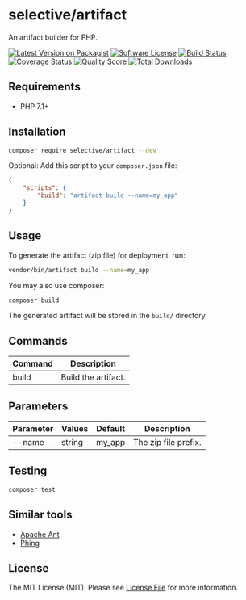# selective/artifact

An artifact builder for PHP.

[![Latest Version on Packagist](https://img.shields.io/github/release/selective-php/artifact.svg?style=flat-square)](https://packagist.org/packages/selective/artifact)
[![Software License](https://img.shields.io/badge/license-MIT-brightgreen.svg?style=flat-square)](LICENSE.md)
[![Build Status](https://img.shields.io/travis/selective-php/artifact/master.svg?style=flat-square)](https://travis-ci.org/selective-php/artifact)
[![Coverage Status](https://img.shields.io/scrutinizer/coverage/g/selective-php/artifact.svg?style=flat-square)](https://scrutinizer-ci.com/g/selective-php/artifact/code-structure)
[![Quality Score](https://img.shields.io/scrutinizer/quality/g/selective-php/artifact.svg?style=flat-square)](https://scrutinizer-ci.com/g/selective-php/artifact/?branch=master)
[![Total Downloads](https://img.shields.io/packagist/dt/selective/artifact.svg?style=flat-square)](https://packagist.org/packages/selective/artifact/stats)


## Requirements

* PHP 7.1+

## Installation

```bash
composer require selective/artifact --dev
```

Optional: Add this script to your `composer.json` file:

```json
{
    "scripts": {
        "build": "artifact build --name=my_app"
    }
}
```

## Usage

To generate the artifact (zip file) for deployment, run:

```bash
vendor/bin/artifact build --name=my_app
```

You may also use composer:

```bash
composer build
```

The generated artifact will be stored in the `build/` directory.

## Commands

Command | Description
--- | ---
build | Build the artifact.

## Parameters

Parameter | Values | Default | Description
--- | --- | --- | ---
--name | string | my_app | The zip file prefix.

## Testing

```bash
composer test
```

## Similar tools

* [Apache Ant](https://ant.apache.org/)
* [Phing](https://github.com/phingofficial/phing)

## License

The MIT License (MIT). Please see [License File](LICENSE) for more information.
